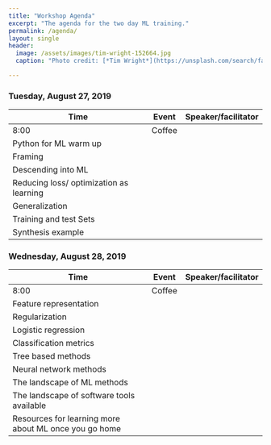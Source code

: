 ```yaml
---
title: "Workshop Agenda"
excerpt: "The agenda for the two day ML training."
permalink: /agenda/
layout: single
header:
  image: /assets/images/tim-wright-152664.jpg
  caption: "Photo credit: [*Tim Wright*](https://unsplash.com/search/farm?photo=syQM-YpaEW4)"

---
```


### Tuesday, August 27, 2019

Time | Event | Speaker/facilitator
---- | ----- | -------------------
8:00 | Coffee |
|Python for ML warm up|
|Framing|
|Descending into ML|
|Reducing loss/ optimization as  learning|
|Generalization|
|Training and test Sets|
|Synthesis example|


### Wednesday, August 28, 2019

Time | Event | Speaker/facilitator
---- | ----- | -------------------
8:00 | Coffee|
|Feature representation |
|Regularization|
|Logistic regression|
|Classification metrics|
|Tree based methods |
|Neural network methods|
|The landscape of ML methods|
|The landscape of software tools available|
|Resources for learning more about ML once you go home|
